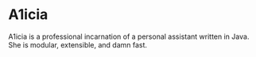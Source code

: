# A1icia
A1icia is a professional incarnation of a personal assistant written in Java. She is modular, extensible, and damn fast.
